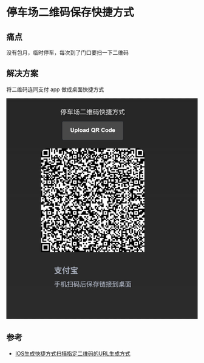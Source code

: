 # 停车场二维码保存快捷方式

## 痛点

没有包月，临时停车，每次到了门口要扫一下二维码


## 解决方案

将二维码连同支付 app 做成桌面快捷方式

![demo](demo.jpg)

## 参考

- [IOS生成快捷方式扫描指定二维码的URL生成方式](https://zhuanlan.zhihu.com/p/438481277)